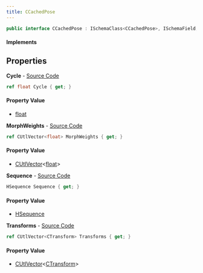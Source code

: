 ```yaml
---
title: CCachedPose
---
```


```csharp
public interface CCachedPose : ISchemaClass<CCachedPose>, ISchemaField, ISchemaClass, INativeHandle
```

#### Implements

## Properties

**Cycle** - [Source Code](https://github.com/swiftly-solution/swiftlys2/blob/master/managed/src/SwiftlyS2.Generated/Schemas/Interfaces/CCachedPose.cs#L22)

```csharp
ref float Cycle { get; }
```

#### Property Value

- [float](https://learn.microsoft.com/dotnet/api/system.single)

**MorphWeights** - [Source Code](https://github.com/swiftly-solution/swiftlys2/blob/master/managed/src/SwiftlyS2.Generated/Schemas/Interfaces/CCachedPose.cs#L18)

```csharp
ref CUtlVector<float> MorphWeights { get; }
```

#### Property Value

- [CUtlVector](/docs/api/shared/natives/cutlvector-1)<[float](https://learn.microsoft.com/dotnet/api/system.single)>

**Sequence** - [Source Code](https://github.com/swiftly-solution/swiftlys2/blob/master/managed/src/SwiftlyS2.Generated/Schemas/Interfaces/CCachedPose.cs#L20)

```csharp
HSequence Sequence { get; }
```

#### Property Value

- [HSequence](/docs/api/shared/schemadefinitions/hsequence)

**Transforms** - [Source Code](https://github.com/swiftly-solution/swiftlys2/blob/master/managed/src/SwiftlyS2.Generated/Schemas/Interfaces/CCachedPose.cs#L16)

```csharp
ref CUtlVector<CTransform> Transforms { get; }
```

#### Property Value

- [CUtlVector](/docs/api/shared/natives/cutlvector-1)<[CTransform](/docs/api/shared/natives/ctransform)>

